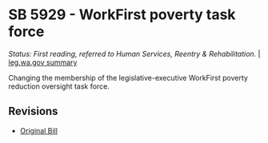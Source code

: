 # SB 5929 - WorkFirst poverty task force
*Status: First reading, referred to Human Services, Reentry & Rehabilitation.* | [leg.wa.gov summary](https://app.leg.wa.gov/billsummary?BillNumber=5929&Year=2021)

Changing the membership of the legislative-executive WorkFirst poverty reduction oversight task force.

## Revisions
* [Original Bill](1/)